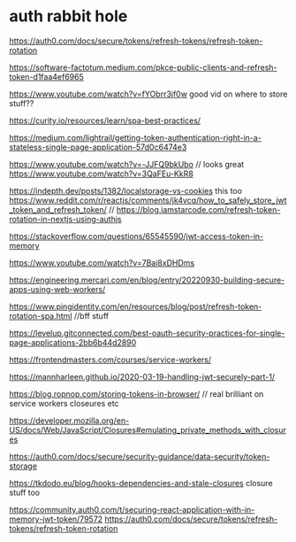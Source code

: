# auth rabbit hole

https://auth0.com/docs/secure/tokens/refresh-tokens/refresh-token-rotation

https://software-factotum.medium.com/pkce-public-clients-and-refresh-token-d1faa4ef6965

https://www.youtube.com/watch?v=fYObrr3jf0w good vid on where to store stuff??

https://curity.io/resources/learn/spa-best-practices/

https://medium.com/lightrail/getting-token-authentication-right-in-a-stateless-single-page-application-57d0c6474e3

https://www.youtube.com/watch?v=-JJFQ9bkUbo // looks great
https://www.youtube.com/watch?v=3QaFEu-KkR8

https://indepth.dev/posts/1382/localstorage-vs-cookies
this too https://www.reddit.com/r/reactjs/comments/jk4vcq/how_to_safely_store_jwt_token_and_refresh_token/
// https://blog.iamstarcode.com/refresh-token-rotation-in-nextjs-using-authjs

https://stackoverflow.com/questions/65545590/jwt-access-token-in-memory

https://www.youtube.com/watch?v=7Bai8xDHDms

https://engineering.mercari.com/en/blog/entry/20220930-building-secure-apps-using-web-workers/

https://www.pingidentity.com/en/resources/blog/post/refresh-token-rotation-spa.html //bff stuff

https://levelup.gitconnected.com/best-oauth-security-practices-for-single-page-applications-2bb6b44d2890

https://frontendmasters.com/courses/service-workers/

https://mannharleen.github.io/2020-03-19-handling-jwt-securely-part-1/

https://blog.ropnop.com/storing-tokens-in-browser/ // real brilliant on service workers closeures etc

https://developer.mozilla.org/en-US/docs/Web/JavaScript/Closures#emulating_private_methods_with_closures

https://auth0.com/docs/secure/security-guidance/data-security/token-storage

https://tkdodo.eu/blog/hooks-dependencies-and-stale-closures closure stuff too

https://community.auth0.com/t/securing-react-application-with-in-memory-jwt-token/79572
https://auth0.com/docs/secure/tokens/refresh-tokens/refresh-token-rotation
